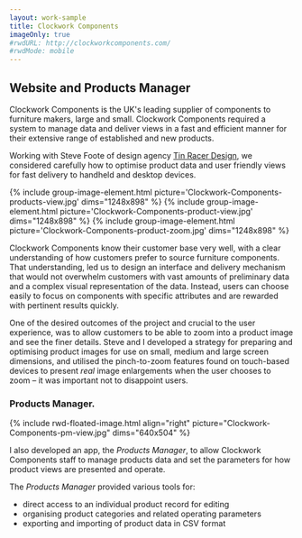 ```yaml
---
layout: work-sample
title: Clockwork Components
imageOnly: true
#rwdURL: http://clockworkcomponents.com/
#rwdMode: mobile
---
```


## Website and Products Manager

Clockwork Components is the UK's leading supplier of components to furniture makers, large and small. Clockwork Components required a system to manage data and deliver views in a fast and efficient manner for their extensive range of established and new products.

Working with Steve Foote of design agency [Tin Racer Design](https://www.tinracer.com/), we considered carefully how to optimise product data and user friendly views for fast delivery to handheld and desktop devices.

<div class="image-group">
  {% include group-image-element.html picture='Clockwork-Components-products-view.jpg' dims="1248x898" %}
  {% include group-image-element.html picture='Clockwork-Components-product-view.jpg' dims="1248x898" %}
  {% include group-image-element.html picture='Clockwork-Components-product-zoom.jpg' dims="1248x898" %}
</div>

Clockwork Components know their customer base very well, with a clear understanding of how customers prefer to source furniture components. That understanding, led us to design an interface and delivery mechanism that would not overwhelm customers with vast amounts of preliminary data and a complex visual representation of the data. Instead, users can choose easily to focus on components with specific attributes and are rewarded with pertinent results quickly. 

One of the desired outcomes of the project and crucial to the user experience, was to allow customers to be able to zoom into a product image and see the finer details. Steve and I developed a strategy for preparing and optimising product images for use on small, medium and large screen dimensions, and utilised the pinch-to-zoom features found on touch-based devices to present *real* image enlargements when the user chooses to zoom – it was important not to disappoint users.

### Products Manager.

<div class="float-group" markdown="1">
  {% include rwd-floated-image.html align="right" picture="Clockwork-Components-pm-view.jpg" dims="640x504" %}

  I also developed an app, the _Products Manager_, to allow Clockwork Components staff to manage products data and set the parameters for how product views are presented and operate.

  The _Products Manager_ provided various tools for:

  * direct access to an individual product record for editing
  * organising product categories and related operating parameters
  * exporting and importing of product data in CSV format
</div>

